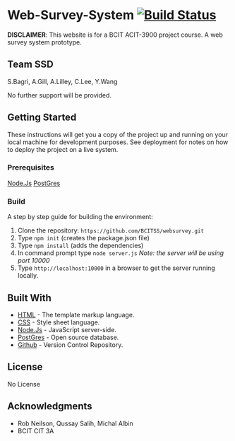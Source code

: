 # Web-Survey-System  [![Build Status](https://travis-ci.org/BCITSS/websurvey.svg?branch=develop)](https://travis-ci.org/BCITSS/websurvey)
**DISCLAIMER**: This website is for a BCIT ACIT-3900 project course. 
A web survey system prototype. 

## Team SSD
S.Bagri,
A.Gill, 
A.Lilley, 
C.Lee,
Y.Wang

No further support will be provided.

## Getting Started

These instructions will get you a copy of the project up and running on your local machine for development purposes. See deployment for notes on how to deploy the project on a live system.
### Prerequisites
[Node.Js](https://nodejs.org/en/)
[PostGres](https://www.postgresql.org/)

### Build

A step by step guide for building the environment:
	
1. Clone the repository: ```https://github.com/BCITSS/websurvey.git```
2. Type ```npm init``` (creates the package.json file)
3. Type ```npm install``` (adds the dependencies)
4. In command prompt type ```node server.js``` *Note: the server will be using port 10000*
5. Type ```http://localhost:10000``` in a browser to get the server running locally.

## Built With

* [HTML](https://en.wikipedia.org/wiki/HTML5) - The template markup language.
* [CSS](https://en.wikipedia.org/wiki/Cascading_Style_Sheets) - Style sheet language.
* [Node.Js](https://nodejs.org/en/) - JavaScript server-side.
* [PostGres](https://www.postgresql.org/) - Open source database.
* [Github](https://github.com/) - Version Control Repository.

## License
No License

## Acknowledgments

* Rob Neilson, Qussay Salih, Michal Albin
* BCIT CIT 3A
